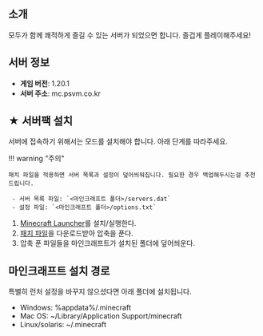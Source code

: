 ## 소개

모두가 함께 쾌적하게 즐길 수 있는 서버가 되었으면 합니다. 즐겁게 플레이해주세요!

## 서버 정보

- **게임 버전**: 1.20.1
- **서버 주소**: mc.psvm.co.kr

## ★ 서버팩 설치

서버에 접속하기 위해서는 모드를 설치해야 합니다. 아래 단계를 따라주세요.

!!! warning "주의"

    패치 파일을 적용하면 서버 목록과 설정이 덮어씌워집니다. 필요한 경우 백업해두시는걸 추천드립니다.

     - 서버 목록 파일: `<마인크래프트 폴더>/servers.dat`
     - 설정 파일: `<마인크래프트 폴더>/options.txt`

1. [Minecraft Launcher](https://www.minecraft.net/en-us/download)를 설치/실행한다.
2. [패치 파일](https://web.won983212.synology.me/minecraft/client.zip)을 다운로드받아 압축을 푼다.
3. 압축 푼 파일들을 마인크래프트가 설치된 폴더에 덮어씌운다.

## 마인크래프트 설치 경로

특별히 런처 설정을 바꾸지 않으셨다면 아래 폴더에 설치됩니다.

- Windows: %appdata%/.minecraft
- Mac OS: ~/Library/Application Support/minecraft
- Linux/solaris: ~/.minecraft
